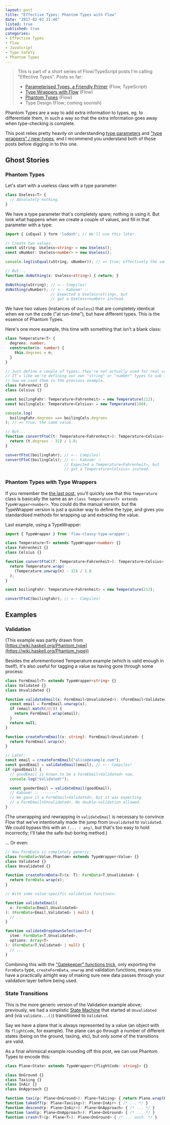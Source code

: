 ```yaml
---
layout: post
title: "Effective Types: Phantom Types with Flow"
date: "2017-02-02 21:46"
listed: true
published: true
categories:
- Effective Types
- Flow
- JavaScript
- Type Safety
- Phantom Types
---
```


> This is part of a short series of Flow/TypeScript posts I'm calling "Effective Types". Posts so far:
>
> * [Parameterised Types, a Friendly Primer](/blog/2017/01/effective-types-a-parameterised-type-primer-flow/) (Flow, TypeScript)
> * [Type Wrappers with Flow](/blog/2017/01/effective-types-type-wrappers-with-flow/) (Flow)
> * [Phantom Types](/blog/2017/02/effective-types-phantom-types-with-flow.markdown) (Flow)
> * Type Design (Flow; coming soonish)

Phantom Types are a way to add extra information to types, eg. to differentiate them, in such a way so that the extra information goes away when type-checking is complete.

This post relies pretty heavily on understanding [type parameters](/blog/2017/01/effective-types-a-parameterised-type-primer-flow/) and ["type wrappers" / new-types](/blog/2017/01/effective-types-type-wrappers-with-flow/), and I recommend you understand both of those posts before digging in to this one.


## Ghost Stories

### Phantom Types

Let's start with a useless class with a type parameter:

```ts
class Useless<T> {
  // Absolutely nothing.
}
```

We have a type parameter that's completely spare; nothing is using it. But look what happens when we create a couple of values, and fill in that parameter with a type:

```ts
import { isEqual } form 'lodash'; // We'll use this later.

// Create two values.
const uString: Useless<string> = new Useless();
const uNumber: Useless<number> = new Useless();

console.log(isEqual(uString, uNumber)); // => true; effectively the same, value-wise.

// But...
function doNothing(x: Useless<string>) { return; }

doNothing(uString); // <-- Compiles!
doNothing(uNumber); // <-- Kaboom! 💥
                    // Expected a Useless<string>, but
                    // got a Useless<number> instead.
```

We have two values (instances of `Useless`) that are completely identical when we run the code ("at run-time"), but have different types. This is the essence of Phantom Types.

Here's one more example, this time with something that isn't a blank class:

```ts
class Temperature<T> {
  degrees: number;
  constructor(n: number) {
    this.degrees = n;
  }
}

// Just define a couple of types; they're not actually used for real values.
// It's like we're defining our own "string" or "number" types to sub in, like
// how we used them in the previous example.
class Fahrenheit {}
class Celsius {}

const boilingFahr: Temperature<Fahrenheit> = new Temperature(212);
const boilingCels: Temperature<Celsius> = new Temperature(100);

console.log(
  boilingFahr.degrees === boilingCels.degrees
); // => true; the same value.

// But...
function convertFtoC(t: Temperature<Fahrenheit>): Temperature<Celsius> {
  return (t.degrees - 32) / 1.8;
}

convertFtoC(boilingFahr); // <-- Compiles!
convertFtoC(boilingCels); // <-- Kaboom! 💥
                          // Expected a Temperature<Fahrenheit>, but
                          // got a Temperature<Celsius> instead.

```


### Phantom Types with Type Wrappers

If you remember the [the last post](/blog/2017/01/effective-types-type-wrappers-with-flow/), you'll quickly see that this `Temperature` class is basically the same as an `class Temperature<T> extends TypeWrapper<number>`. You could do the manual version, but the TypeWrapper version is just a quicker way to define the type, and gives you standardised methods for wrapping up and extracting the value.

Last example, using a TypeWrapper:

```ts
import { TypeWrapper } from 'flow-classy-type-wrapper';

class Temperature<T> extends TypeWrapper<number> {}
class Fahrenheit {}
class Celsius {}

function convertFtoC(f: Temperature<Fahrenheit>): Temperature<Celsius> {
  return Temperature.wrap(
    (Temperature.unwrap(n) - 32) / 1.8
  );
}

const boilingFahr: Temperature<Fahrenheit> = new Temperature(212);

convertFtoC(boilingFahr); // <-- Compiles!
```


## Examples

### Validation

(This example was partly drawn from [https://wiki.haskell.org/Phantom_type](https://wiki.haskell.org/Phantom_type))

Besides the aforementioned Temperature example (which is valid enough in itself), it's also useful for tagging a value as having gone through some process:

```ts
class FormEmail<T> extends TypeWrapper<string> {}
class Validated {}
class Unvalidated {}

function validateEmail(x: FormEmail<Unvalidated>): (FormEmail<Validated> | null) {
  const email = FormEmail.unwrap(x);
  if (email.match(/@/)) {
    return FormEmail.wrap(email);
  }
  return null;
}

function createFormEmail(x: string): FormEmail<Unvalidated> {
  return FormEmail.wrap(x);
}

// Later:
const email = createFormEmail("alice@example.com"); 
const goodEmail = validateEmail(email); // <-- Compiles!
if (goodEmail) {
  // goodEmail is known to be a FormEmail<Validated> now.
  console.log("Validated!");

  const gooderEmail = validateEmail(goodEmail);
  // Kaboom! 💥  ------^
  // We gave it a FormEmail<Validated>, but it was expecting
  // a FormEmail<Unvalidated>. No double-validation allowed.
}
```

(The unwrapping and rewrapping in `validateEmail` is necessary to convince Flow that we've intentionally made the jump from `Unvalidated` to `Validated`. We could bypass this with an `(... : any)`, but that's too easy to hold incorrectly; I'll take the safe-but-boring method.)

... Or even:

```ts
// Now FormData is completely generic:
class FormData<Value,Phantom> extends TypeWrapper<Value> {}
class Validated {}
class Unvalidated {}

function createFormData<T>(x: T): FormData<T,Unvalidated> {
  return FormData.wrap(x);
}

// With some value-specific validation functions:

function validateEmail(
  x: FormData<Email,Unvalidated>
): (FormData<Email,Validated> | null) {
  // ...
}

function validateDropdownSelection<T>(
  item: FormData<T,Unvalidated>,
  options: Array<T>
): (FormData<T,Validated> | null) {
  // ...
}
```

Combining this with the ["Gatekeeper" functions trick](/blog/2017/01/effective-types-type-wrappers-with-flow/#gatekeeper-functions), only exporting the `FormData` type, `createFormData`, `unwrap` and validation functions, means you have a practically airtight way of making sure new data passes through your validation layer before being used.


### State Transitions

This is the more generic version of the Validation example above; previously, we had a simplistic [State Machine](https://www.youtube.com/watch?v=hJIST1cEf6A) that started at `Unvalidated` and (via `validate...()`) transitioned to `Validated`.

Say we have a plane that is always represented by a value (an object with its `flightCode`, for example). The plane can go through a number of different states (being on the ground, taxiing, etc), but only some of the transitions are valid.

As a final whimsical example rounding off this post, we can use Phantom Types to encode this:

```ts
class Plane<State> extends TypeWrapper<{flightCode: string}> {}

class OnGround {}
class Taxiing {}
class InAir {}
class OnApproach {}

function taxi(p: Plane<OnGround>): Plane<Takiing> { return Plane.wrap(Plane.unwrap(p)); }
function takeOff(p: Plane<Taxiing>): Plane<InAir> { /* ... */ }
function descend(p: Plane<InAir>): Plane<OnApproach> { /* ... */ }
function land(p: Plane<OnApproach>): Plane<OnGround> { /* ... */ }
function crash<T>(p: Plane<T>): Plane<OnGround> { /* ... ouch. */ }
```


